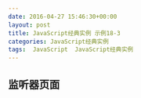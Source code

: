 ```yaml
---
date: 2016-04-27 15:46:30+00:00
layout: post
title: JavaScript经典实例 示例18-3
categories: JavaScript经典实例
tags:  JavaScript  JavaScript经典实例
---
```

监听器页面
----------------

<html>
    <head>
        <title>Listener</title>
        <script type="text/javascript">
            function manageEvent(eventObj, event, eventHandler) {
                if (eventObj.addEventListerener) {
                    eventObj.addEventListerener(event, eventHandler, false);
                } else if (eventObj.attachEvent) {
                    event = 'on' + event;
                    eventObj.attachEvent(event, eventHandler);
                }
                
            }
            
            window.onload = function() {
                manageEvent(window, 'message', receive);
            }
            
            // 把URL修改到你的位置
            function receive(e) {
                var img = document.getElementById('image');
                
                img.src = e.data.split(',')[0];
                img.alt = e.data.split(',')[1];
                e.source.postMessage('Received ' + e.data, '/JavaScript%E7%BB%8F%E5%85%B8%E5%AE%9E%E4%BE%8BExample18-2/');                
            }
            
        </script>
    </head>
    <body>
        <img src="/assets/media/image/quanzhixian.jpg" id="image" alt="来自星星的你剧照" />
    </body>
</html>

[点击查看发送器页面](/2016/04/27/JavaScript%E7%BB%8F%E5%85%B8%E5%AE%9E%E4%BE%8BExample18-2/){:target="_blank"} 

源码如下：

``` html
<!DOCTYPE html>
<html>
    <head>
        <title>Listener</title>
        <script type="text/javascript">
            function manageEvent(eventObj, event, eventHandler) {
                if (eventObj.addEventListerener) {
                    eventObj.addEventListerener(event, eventHandler, false);
                } else if (eventObj.attachEvent) {
                    event = 'on' + event;
                    eventObj.attachEvent(event, eventHandler);
                }
                
            }
            
            window.onload = function() {
                manageEvent(window, 'message', receive);
            }
            
            // 把URL修改到你的位置
            function receive(e) {
                var img = document.getElementById('image');
                
                img.src = e.data.split(',')[0];
                img.alt = e.data.split(',')[1];
                e.source.postMessage('Received ' + e.data, '/JavaScript%E7%BB%8F%E5%85%B8%E5%AE%9E%E4%BE%8BExample18-2/');                
            }
            
        </script>
    </head>
    <body>
        <img src="/assets/media/image/quanzhixian.jpg" id="image" alt="来自星星的你剧照" />
    </body>
</html>
``` 
